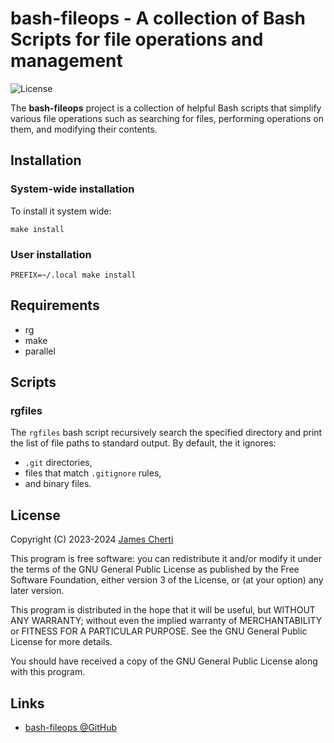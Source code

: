 # bash-fileops - A collection of Bash Scripts for file operations and management
![License](https://img.shields.io/github/license/jamescherti/bash-fileops)

The **bash-fileops** project is a collection of helpful Bash scripts that simplify various file operations such as searching for files, performing operations on them, and modifying their contents.

## Installation

### System-wide installation

To install it system wide:

```
make install
```

### User installation

```
PREFIX=~/.local make install
```

## Requirements

- rg
- make
- parallel

## Scripts

### rgfiles

The `rgfiles` bash script recursively search the specified directory and print the list of file paths to standard output. By default, the it ignores:
- `.git` directories,
- files that match `.gitignore` rules,
- and binary files.

## License

Copyright (C) 2023-2024 [James Cherti](https://www.jamescherti.com)

This program is free software: you can redistribute it and/or modify it under the terms of the GNU General Public License as published by the Free Software Foundation, either version 3 of the License, or (at your option) any later version.

This program is distributed in the hope that it will be useful, but WITHOUT ANY WARRANTY; without even the implied warranty of MERCHANTABILITY or FITNESS FOR A PARTICULAR PURPOSE. See the GNU General Public License for more details.

You should have received a copy of the GNU General Public License along with this program.

## Links

- [bash-fileops @GitHub](https://github.com/jamescherti/bash-fileops)
